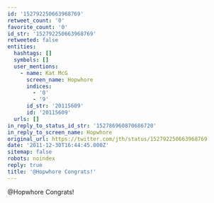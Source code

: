 ```yaml
---
id: '152792250663968769'
retweet_count: '0'
favorite_count: '0'
id_str: '152792250663968769'
retweeted: false
entities:
  hashtags: []
  symbols: []
  user_mentions:
    - name: Kat McG
      screen_name: Hopwhore
      indices:
        - '0'
        - '9'
      id_str: '20115609'
      id: '20115609'
  urls: []
in_reply_to_status_id_str: '152786960870686720'
in_reply_to_screen_name: Hopwhore
original_url: https://twitter.com/jth/status/152792250663968769
date: '2011-12-30T16:44:45.000Z'
sitemap: false
robots: noindex
reply: true
title: '@Hopwhore Congrats!'
---
```


@Hopwhore Congrats!